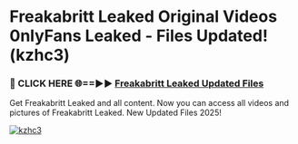 # Freakabritt Leaked Original Videos 0nlyFans Leaked - Files Updated! (kzhc3)

<h3>🔴 CLICK HERE 🌐==►► <a href="https://tinyurl.com/2jnfzry5" rel="nofollow">Freakabritt Leaked Updated Files</a></h3>

Get Freakabritt Leaked and all content. Now you can access all videos and pictures of Freakabritt Leaked. New Updated Files 2025!

[![kzhc3](https://i.imgur.com/GyGTBgg.gif)](https://tinyurl.com/2jnfzry5)
